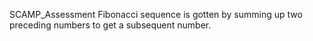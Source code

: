 SCAMP_Assessment
Fibonacci sequence is gotten by summing up two preceding numbers to get a subsequent number.

